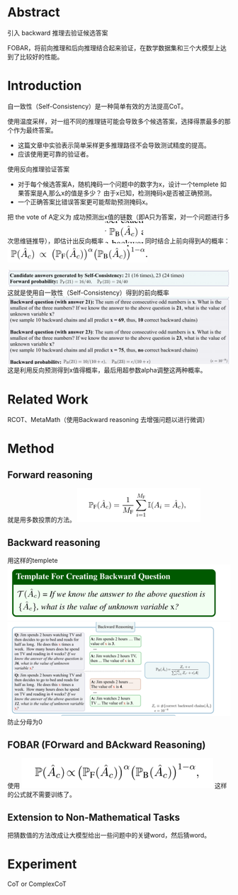 # Abstract
引入 backward 推理去验证候选答案

FOBAR，将前向推理和后向推理结合起来验证，在数学数据集和三个大模型上达到了比较好的性能。
# Introduction
自一致性（Self-Consistency）是一种简单有效的方法提高CoT。

使用温度采样，对一组不同的推理链可能会导致多个候选答案，选择得票最多的那个作为最终答案。
- 这篇文章中实验表示简单采样更多推理路径不会导致测试精度的提高。
- 应该使用更可靠的验证者。

使用反向推理验证答案
- 对于每个候选答案A，随机掩码一个问题中的数字为x，设计一个templete 如果答案是A,那么x的值是多少？
由于x已知，检测掩码x是否被正确预测。
- 一个正确答案比错误答案更可能帮助预测掩码x。
  
把 the vote of A定义为 成功预测出x值的链数（即A只为答案，对一个问题进行多次思维链推导），即估计出反向概率
![](image-15.png)
同时结合上前向得到A的概率：
![alt text](image-16.png)

![alt text](image-17.png)
这就是使用自一致性（Self-Consistency）得到的前向概率
![alt text](image-18.png)
这是利用反向预测得到x值得概率，最后用超参数alpha调整这两种概率。

# Related Work
RCOT、MetaMath（使用Backward reasoning 去增强问题以进行微调）

# Method

## Forward reasoning
就是用多数投票的方法。
![alt text](image-23.png)

## Backward reasoning
用这样的templete
![alt text](image-24.png)
![alt text](image-25.png)
防止分母为0

## FOBAR (FOrward and BAckward Reasoning)
使用
![alt text](image-26.png)
这样的公式就不需要训练了。
## Extension to Non-Mathematical Tasks
把猜数值的方法改成让大模型给出一些问题中的关键word，然后猜word。

# Experiment
CoT or ComplexCoT